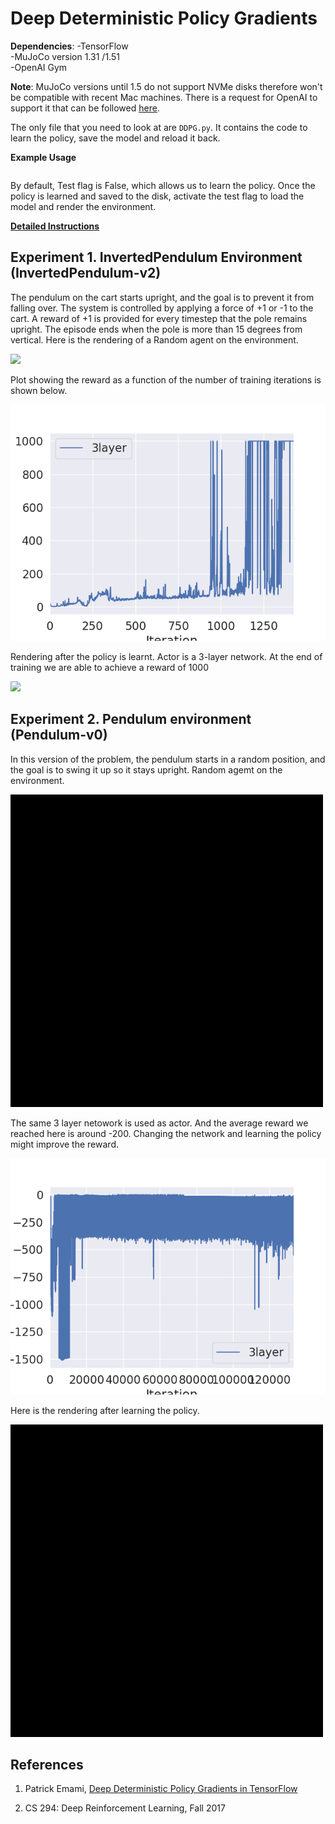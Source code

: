 # Deep Deterministic Policy Gradients

**Dependencies**:
-TensorFlow   
-MuJoCo version 1.31 /1.51  
-OpenAI Gym  


**Note**: MuJoCo versions until 1.5 do not support NVMe disks therefore won't be compatible with recent Mac machines.
There is a request for OpenAI to support it that can be followed [here](https://github.com/openai/gym/issues/638).

The only file that you need to look at are `DDPG.py`. It contains the code to learn the policy, save the model and reload it back.

**Example Usage**
```python3.5 DDPG.py --env env_name --test True/False
```
By default, Test flag is False, which allows us to learn the policy.
Once the policy is learned and saved to the disk, activate the test flag to load the model and render the environment.


**[Detailed Instructions](http://rail.eecs.berkeley.edu/deeprlcourse-fa17/f17docs/hw1fall2017.pdf)**

## Experiment 1. InvertedPendulum Environment (InvertedPendulum-v2)

The pendulum on the cart starts upright, and the goal is to prevent it from falling over. The system is controlled by applying a force of +1 or -1 to the cart. A reward of +1 is provided for every timestep that the pole remains upright. The episode ends when the pole is more than 15 degrees from vertical. Here is the rendering of a Random agent on the environment.

![](Images/InvertedPendulum_gym_before.gif=50x50)

Plot showing the reward as a function of the number of training iterations is shown below.

![](Images/Inverted_pendulum.png)

Rendering after the policy is learnt. Actor is a 3-layer network. At the end of training we are able to achieve a reward of 1000

![](Images/InvertedPendulum_gym_after.gif=50x50)


## Experiment 2. Pendulum environment (Pendulum-v0)

In this version of the problem, the pendulum starts in a random position, and the goal is to swing it up so it stays upright.
Random agemt on the environment.

![](Images/pendulum_gym_before.gif)

The same 3 layer netowork is used as actor. And the average reward we reached here is around -200. Changing the network and learning the policy might improve the reward.

![](Images/pendulum.png)

Here is the rendering after learning the policy.

![](Images/pendulum_gym_after.gif)


## References

1. Patrick Emami, [Deep Deterministic Policy Gradients in TensorFlow](https://pemami4911.github.io/blog/2016/08/21/ddpg-rl.html)

3. CS 294: Deep Reinforcement Learning, Fall 2017

